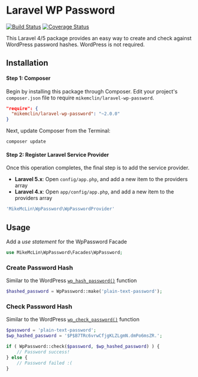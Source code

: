Laravel WP Password
===================

[![Build Status](https://img.shields.io/travis/mikemclin/laravel-wp-password/master.svg?style=flat-square)](https://travis-ci.org/mikemclin/laravel-wp-password)
[![Coverage Status](https://img.shields.io/coveralls/mikemclin/laravel-wp-password/master.svg?style=flat-square)](https://coveralls.io/r/mikemclin/laravel-wp-password?branch=master)

This Laravel 4/5 package provides an easy way to create and check against WordPress password hashes. WordPress is not required.


Installation
------------

#### Step 1: Composer

Begin by installing this package through Composer. Edit your project's `composer.json` file to require `mikemclin/laravel-wp-password`.

```json
"require": {
  "mikemclin/laravel-wp-password": "~2.0.0"
}
```

Next, update Composer from the Terminal:

```shell
composer update
```

#### Step 2: Register Laravel Service Provider

Once this operation completes, the final step is to add the service provider.

* **Laravel 5.x**: Open `config/app.php`, and add a new item to the providers array
* **Laravel 4.x**: Open `app/config/app.php`, and add a new item to the providers array

```php
'MikeMcLin\WpPassword\WpPasswordProvider'
```


Usage
-----

Add a _use statement_ for the WpPassword Facade

```php
use MikeMcLin\WpPassword\Facades\WpPassword;
```

### Create Password Hash

Similar to the WordPress [`wp_hash_password()`](http://codex.wordpress.org/Function_Reference/wp_hash_password) function

```php
$hashed_password = WpPassword::make('plain-text-password');
```

### Check Password Hash

Similar to the WordPress [`wp_check_password()`](http://codex.wordpress.org/Function_Reference/wp_check_password) function

```php
$password = 'plain-text-password';
$wp_hashed_password = '$P$B7TRc6vrwCfjgKLZLgmN.dmPo6msZR.';

if ( WpPassword::check($password, $wp_hashed_password) ) {
    // Password success!
} else {
    // Password failed :(
}
```
